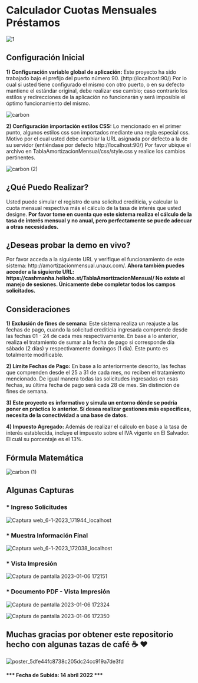 # Calculador Cuotas Mensuales Préstamos



![1](https://user-images.githubusercontent.com/44457989/163483819-e9210de8-855d-40e8-8ab6-c4ddbd5fb441.png)



<h2>Configuración Inicial</h2>

<p><b>1) Configuración variable global de aplicación:</b> Este proyecto ha sido trabajado bajo el prefijo del puerto número 90. (http://localhost:90/) Por lo cual si usted tiene configurado el mismo con otro puerto, o en su defecto mantiene el estándar original, debe realizar ese cambio; caso contrario los estilos y redirecciones de la aplicación no funcionarán y será imposible el óptimo funcionamiento del mismo.</p>


![carbon](https://user-images.githubusercontent.com/44457989/211114848-2ff5b15b-490e-4cbc-bf1f-2d81cbb69a40.png)


<p><b>2) Configuración importación estilos CSS:</b> Lo mencionado en el primer punto, algunos estilos css son importados mediante una regla especial css. Motivo por el cual usted debe cambiar la URL asignada por defecto a la de su servidor (entiéndase por defecto http://localhost:90/) Por favor ubique el archivo en TablaAmortizacionMensual/css/style.css y realice los cambios pertinentes.</p>


![carbon (2)](https://user-images.githubusercontent.com/44457989/211121175-2ac3a2c7-b9db-41d9-986d-b15a812de4d0.png)



<h2>¿Qué Puedo Realizar?</h2>


<p>Usted puede simular el registro de una solicitud crediticia, y calcular la cuota mensual respectiva más el cálculo de la tasa de interés que usted designe. <b>Por favor tome en cuenta que este sistema realiza el cálculo de la tasa de interés mensual y no anual, pero perfectamente se puede adecuar a otras necesidades.</b></p>




<h2>¿Deseas probar la demo en vivo?</h2>


<p>Por favor acceda a la siguiente URL y verifique el funcionamiento de este sistema: http://amortizacionmensual.unaux.com/.<b> Ahora también puedes acceder a la siguiente URL: https://cashmanha.helioho.st/TablaAmortizacionMensual/ No existe el manejo de sesiones. Únicamente debe completar todos los campos solicitados.</b></p>




<h2>Consideraciones</h2>


<p><b>1) Exclusión de fines de semana:</b> Este sistema realiza un reajuste a las fechas de pago, cuando la solicitud crediticia ingresada comprende desde las fechas 01 - 24 de cada mes respectivamente. En base a lo anterior, realiza el tratamiento de sumar a la fecha de pago si corresponde día sábado (2 días) y respectivamente domingos (1 día). Este punto es totalmente modificable.</p>


<p><b>2) Límite Fechas de Pago:</b> En base a lo anteriormente descrito, las fechas que comprenden desde el 25 a 31 de cada mes, no reciben el tratamiento mencionado. De igual manera todas las solicitudes ingresadas en esas fechas, su última fecha de pago será cada 28 de mes. Sin distinción de fines de semana.</p>




<p><b>3) Este proyecto es informativo y simula un entorno dónde se podría poner en práctica lo anterior. Sí desea realizar gestiones más específicas, necesita de la conectividad a una base de datos.</b></p>


<p><b>4) Impuesto Agregado:</b> Además de realizar el cálculo en base a la tasa de interés establecida, incluye el impuesto sobre el IVA vigente en El Salvador. El cuál su porcentaje es el 13%.</p>

<h2>Fórmula Matemática</h2>


![carbon (1)](https://user-images.githubusercontent.com/44457989/211115388-1218fed7-9abf-4b14-bbe4-e22ea342d517.png)


<h2>Algunas Capturas</h2>

<h3>* Ingreso Solicitudes</h3>



![Captura web_6-1-2023_171944_localhost](https://user-images.githubusercontent.com/44457989/211115699-325b6e33-0314-4476-90f9-ce7002086590.jpeg)



<h3>* Muestra Información Final</h3>



![Captura web_6-1-2023_172038_localhost](https://user-images.githubusercontent.com/44457989/211115784-85eb7d68-450e-4f47-a495-9e2cd669bbed.jpeg)




<h3>* Vista Impresión</h3>




![Captura de pantalla 2023-01-06 172151](https://user-images.githubusercontent.com/44457989/211115875-8fcc89f0-72da-4f28-8997-b7916493d3d9.png)



<h3>* Documento PDF - Vista Impresión</h3>


![Captura de pantalla 2023-01-06 172324](https://user-images.githubusercontent.com/44457989/211116044-0ca5c42c-4a84-4cc9-92e9-1e6b2341605f.png)



![Captura de pantalla 2023-01-06 172350](https://user-images.githubusercontent.com/44457989/211116052-34b67f46-2b7d-481d-bcde-8a70542b94fc.png)


<h2>Muchas gracias por obtener este repositorio hecho con algunas tazas de café ☕ ❤️</h2>



![poster_5dfe44fc8738c205dc24cc919a7de3fd](https://user-images.githubusercontent.com/44457989/84722426-6d047d80-af40-11ea-8a6d-31b4466c1c08.png)




<h4>*** Fecha de Subida: 14 abril 2022 ***</h4>


